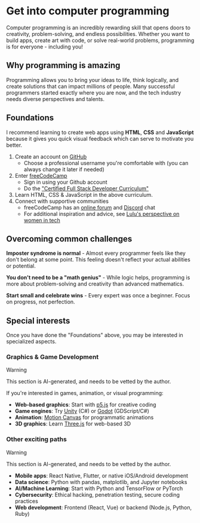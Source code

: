 # Get into computer programming

Computer programming is an incredibly rewarding skill that opens doors to creativity, problem-solving, and endless possibilities. Whether you want to build apps, create art with code, or solve real-world problems, programming is for everyone - including you!

## Why programming is amazing

Programming allows you to bring your ideas to life, think logically, and create solutions that can impact millions of people. Many successful programmers started exactly where you are now, and the tech industry needs diverse perspectives and talents.

## Foundations

I recommend learning to create web apps using **HTML**, **CSS** and **JavaScript** because it gives you quick visual feedback which can serve to motivate you better.

1. Create an account on [GitHub](https://github.com/)
    - Choose a professional username you're comfortable with (you can always change it later if needed)
1. Enter [freeCodeCamp](https://www.freecodecamp.org/)
      - Sign in using your Github account 
      - Do the ["Certified Full Stack Developer Curriculum"](https://www.freecodecamp.org/learn/full-stack-developer/)
1. Learn HTML, CSS & JavaScript in the above curriculum.
1. Connect with supportive communities
    - freeCodeCamp has an [online forum](https://forum.freecodecamp.org/) and [Discord](https://chat.freecodecamp.org/) chat
    - For additional inspiration and advice, see [Lulu's perspective on women in tech](https://x.com/lulumeservey/status/1949191738272158003)

## Overcoming common challenges

**Imposter syndrome is normal** - Almost every programmer feels like they don't belong at some point. This feeling doesn't reflect your actual abilities or potential.

**You don't need to be a "math genius"** - While logic helps, programming is more about problem-solving and creativity than advanced mathematics.

**Start small and celebrate wins** - Every expert was once a beginner. Focus on progress, not perfection.


## Special interests

Once you have done the "Foundations" above, you may be interested in specialized aspects.

### Graphics & Game Development

> [!warning] 
> This section is AI-generated, and needs to be vetted by the author.

If you're interested in games, animation, or visual programming:

- **Web-based graphics**: Start with [p5.js](https://p5js.org/) for creative coding
- **Game engines**: Try [Unity](https://unity.com/) (C\#) or [Godot](https://godotengine.org/) (GDScript/C\#)
- **Animation**: [Motion Canvas](https://motioncanvas.io/) for programmatic animations
- **3D graphics**: Learn [Three.js](https://threejs.org/) for web-based 3D

### Other exciting paths

> [!warning] 
> This section is AI-generated, and needs to be vetted by the author.

- **Mobile apps**: React Native, Flutter, or native iOS/Android development
- **Data science**: Python with pandas, matplotlib, and Jupyter notebooks
- **AI/Machine Learning**: Start with Python and TensorFlow or PyTorch
- **Cybersecurity**: Ethical hacking, penetration testing, secure coding practices
- **Web development**: Frontend (React, Vue) or backend (Node.js, Python, Ruby)
